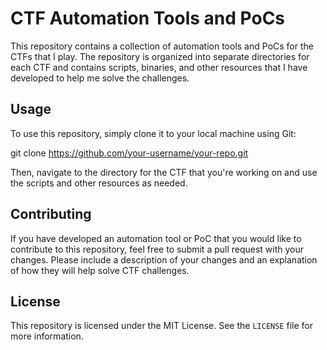 # CTF Automation Tools and PoCs

This repository contains a collection of automation tools and PoCs for the CTFs that I play. The repository is organized into separate directories for each CTF and contains scripts, binaries, and other resources that I have developed to help me solve the challenges.

## Usage

To use this repository, simply clone it to your local machine using Git:

git clone https://github.com/your-username/your-repo.git

Then, navigate to the directory for the CTF that you're working on and use the scripts and other resources as needed.

## Contributing

If you have developed an automation tool or PoC that you would like to contribute to this repository, feel free to submit a pull request with your changes. Please include a description of your changes and an explanation of how they will help solve CTF challenges.

## License

This repository is licensed under the MIT License. See the `LICENSE` file for more information.
